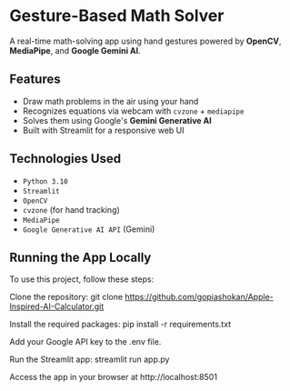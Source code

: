#  Gesture-Based Math Solver 

A real-time math-solving app using hand gestures powered by **OpenCV**, **MediaPipe**, and **Google Gemini AI**.

## Features
- Draw math problems in the air using your hand
- Recognizes equations via webcam with `cvzone` + `mediapipe`
- Solves them using Google's **Gemini Generative AI**
- Built with Streamlit for a responsive web UI



##  Technologies Used
- `Python 3.10`
- `Streamlit`
- `OpenCV`
- `cvzone` (for hand tracking)
- `MediaPipe`
- `Google Generative AI API` (Gemini)

##  Running the App Locally


To use this project, follow these steps:

Clone the repository: git clone https://github.com/gopiashokan/Apple-Inspired-AI-Calculator.git

Install the required packages: pip install -r requirements.txt

Add your Google API key to the .env file.

Run the Streamlit app: streamlit run app.py

Access the app in your browser at http://localhost:8501
